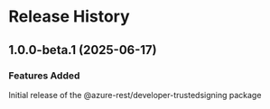 # Release History
    
## 1.0.0-beta.1 (2025-06-17)

### Features Added

Initial release of the @azure-rest/developer-trustedsigning package
